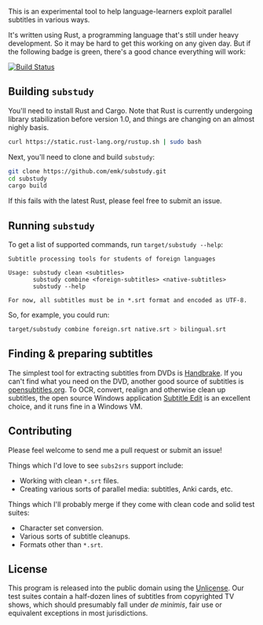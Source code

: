 This is an experimental tool to help language-learners exploit parallel
subtitles in various ways.

It's written using Rust, a programming language that's still under heavy
development.  So it may be hard to get this working on any given day.  But
if the following badge is green, there's a good chance everything will
work:

[![Build Status](https://travis-ci.org/emk/substudy.svg?branch=master)](https://travis-ci.org/emk/substudy)

## Building `substudy`

You'll need to install Rust and Cargo.  Note that Rust is currently
undergoing library stabilization before version 1.0, and things are
changing on an almost nighly basis.

```sh
curl https://static.rust-lang.org/rustup.sh | sudo bash
```

Next, you'll need to clone and build `substudy`:

```sh
git clone https://github.com/emk/substudy.git
cd substudy
cargo build
```

If this fails with the latest Rust, please feel free to submit an issue.

## Running `substudy`

To get a list of supported commands, run `target/substudy --help`:

```
Subtitle processing tools for students of foreign languages

Usage: substudy clean <subtitles>
       substudy combine <foreign-subtitles> <native-subtitles>
       substudy --help

For now, all subtitles must be in *.srt format and encoded as UTF-8.
```

So, for example, you could run:

``` sh
target/substudy combine foreign.srt native.srt > bilingual.srt
```

## Finding & preparing subtitles

The simplest tool for extracting subtitles from DVDs is [Handbrake][].  If
you can't find what you need on the DVD, another good source of subtitles
is [opensubtitles.org][].  To OCR, convert, realign and otherwise clean up
subtitles, the open source Windows application [Subtitle Edit][] is an
excellent choice, and it runs fine in a Windows VM.

[Handbrake]: https://handbrake.fr/
[opensubtitles.org]: http://www.opensubtitles.org/en/search
[Subtitle Edit]: http://www.nikse.dk/subtitleedit/

## Contributing

Please feel welcome to send me a pull request or submit an issue!

Things which I'd love to see `subs2srs` support include:

- Working with clean `*.srt` files.
- Creating various sorts of parallel media: subtitles, Anki cards, etc.

Things which I'll probably merge if they come with clean code and solid
test suites:

- Character set conversion.
- Various sorts of subtitle cleanups.
- Formats other than `*.srt`.

## License

This program is released into the public domain using the [Unlicense][].
Our test suites contain a half-dozen lines of subtitles from copyrighted TV
shows, which should presumably fall under _de minimis_, fair use or
equivalent exceptions in most jurisdictions.

[Unlicense]: http://unlicense.org/
